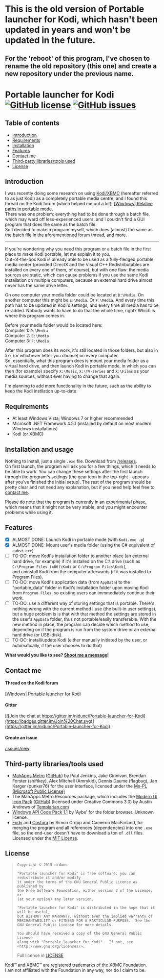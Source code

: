 # This is the old version of Portable launcher for Kodi, which hasn't been updated in years and won't be updated in the future.  
For the 'reboot' of this program, I've chosen to rename the old repository (this one) and create a new repository under the previous name.
---
# Portable launcher for Kodi [![GitHub license](https://img.shields.io/badge/license-GPLv3-blue.svg?style=flat-square)](https://raw.githubusercontent.com/nidunc/Portable-launcher-for-Kodi/master/LICENSE) [![GitHub issues](https://img.shields.io/github/issues/nidunc/Portable-launcher-for-Kodi.svg?style=flat-square)](https://github.com/nidunc/Portable-launcher-for-Kodi/issues)
## Table of contents

- [Introduction](#introduction)
- [Requirements](#requirements)
- [Installation](#installation-and-usage)
- [Features](#features)
- [Contact me](#contact-me)
- [Third-party libraries/tools used](#third-party-librariestools-used)
- [License](#license)

## Introduction
I was recently doing some research on using [Kodi/XBMC](http://kodi.tv) (hereafter referred to as just Kodi)
as a completely portable media centre, and I found this thread on the Kodi forum (which helped me out a lot):
[[Windows] Relative paths in portable mode](http://forum.kodi.tv/showthread.php?tid=94181).  
There was one problem: everything had to be done through a batch file,
which may ward off less-experienced users,
and I couldn't find a GUI program that does the same as the batch file.  
So I decided to make a program myself, which does (almost) the same as the batch file in the aforementioned forum thread, and more.

----------

If you're wondering why you need this program or a batch file in the first place to make Kodi portable,
let me explain it to you.  
Out-of-the-box Kodi is already able to be used as a fully-fledged portable media center (provided DirectX
and the Visual C++ Redistributables are installed on every one of them, of course),
but with one flaw: the media sources are static, which can cause problems if you use the same Kodi installation
on multiple computers, because an external hard drive almost never has the same drive letter.  

On one computer your media folder could be located at `D:\Media`.
On another computer this might be `E:\Media`. Or `F:\Media`. And every time this path has to be updated in
Kodi's settings, and every time all media has to be re-added.
Nobody wants to have to do that the whole time, right? Which is where this program comes in.

Before your media folder would be located here:  
Computer 1: `D:\Media`  
Computer 2: `E:\Media`  
Computer 3: `F:\Media`  

After this program does its work, it's still located in those folders, but also in `X:\` (or whichever letter
you choose) on every computer.  
So, essentially, what this program does is mount your media folder as a virtual hard drive, and then launch
Kodi in portable mode, in which you can then (for example) specify `X:\Music`, `X:\TV-series` and `X:\Films`
as your media sources, without ever having to change that again.

I'm planning to add more functionality in the future, such as the ability to keep the Kodi instllation up-to-date

## Requirements
- At least Windows Vista; Windows 7 or higher recommended
- Microsoft .NET Framework 4.5.1 (installed by default on most modern Windows installations)
- Kodi (or XBMC)

## Installation and usage
Nothing to install, just a single `.exe` file.
Download from [/releases](https://github.com/nidunc/Portable-launcher-for-Kodi/releases).  
On first launch, the program will ask you for a few things, which it needs to be able to work.
You can change these settings after the first launch through the program's settings
(the gear icon in the top-right - appears after you've finished the initial setup). The rest of the program should be pretty clear and not need any explanation, but if you need help feel free to [contact me](#contact-me).

Please do note that the program is currently in an experimental phase, which means that it might not be very stable, and you might encounter problems while using it.

## Features
- [x] ALMOST DONE: Launch Kodi in portable mode (with `Kodi.exe -p`)
- [x] ALMOST DONE: Mount user's media folder (using the C# equivalent of `subst.exe`)
- [ ] TO-DO: move Kodi's installation folder to another place (an external hard drive, for example)
if it's installed on the C:\ drive (such as `C:\Program Files (x86)\Kodi` or `C:\Program Files\Kodi`),  
and uninstall Kodi from the computer afterwards (if it was installed to Program Files).
- [ ] TO-DO: move Kodi's application data (from `AppData`) to the "portable_data" folder in Kodi's installation folder upon moving Kodi from `Program Files`, so existing users can immmediately continue their work.
- [ ] TO-DO: use a different way of storing settings that is portable. There's nothing wrong with the current method I use (the built-in user settings), but a huge problem is is that with that method the settings are stored in the user's `AppData` folder, thus not portable/easily transferable. With the new method in place, the program can decide which method to use, depending on if the program is run from the system drive or an external hard drive (or USB-disk).
- [ ] TO-DO: install/update Kodi (either manually initiated by the user, or automatically, if the user chooses to do that)

**What would you like to see? [Shoot me a message](#contact-me)!**

## Contact me
#### Thread on the Kodi forum
[[Windows] Portable launcher for Kodi](http://forum.kodi.tv/showthread.php?tid=226857)
#### Gitter
[![Join the chat at https://gitter.im/nidunc/Portable-launcher-for-Kodi](https://badges.gitter.im/Join%20Chat.svg)](https://gitter.im/nidunc/Portable-launcher-for-Kodi)
#### Create an issue
[/issues/new](https://github.com/nidunc/Portable-launcher-for-Kodi/issues/new)

## Third-party libraries/tools used
- [MahApps.Metro](http://mahapps.com) ([GitHub](https://github.com/MahApps/MahApps.Metro/))
by Paul Jenkins, Jake Ginnivan, Brendan Forster (shiftkey), Alex Mitchell (Amrykid), Dennis Daume (flagbug),
Jan Karger (punker76) for the user interface, licensed under the
[Ms-PL (Microsoft Public License)](https://msdn.microsoft.com/en-us/library/ff649456.aspx)
- The MahApps.Metro.Resources package, which includes the [Modern UI Icon Pack](http://modernuiicons.com/)
  ([GitHub](https://github.com/Templarian/WindowsIcons)) (licensed under Creative Commons 3.0)
 by Austin Andrews of [Templarian.com](http://templarian.com/)
- [Windows API Code Pack 1.1](https://github.com/aybe/Windows-API-Code-Pack-1.1) by 'Aybe' for the folder browser.
Unknown license.
- [Fody](https://github.com/Fody/Fody) and [Costura](https://github.com/Fody/Costura)
by Simon Cropp and Cameron MacFarland, for merging the program and all references (dependencies)
into one `.exe` file, so the end-user doesn't have to download a ton of `.dll` files.
Licensed under the [MIT License](http://opensource.org/licenses/MIT).

## License
> ```
> Copyright © 2015 nidunc  
>
> "Portable launcher for Kodi" is free software: you can redistribute it and/or modify
> it under the terms of the GNU General Public License as published by
> the Free Software Foundation, either version 3 of the License, or
> (at your option) any later version.
> 
> "Portable launcher for Kodi" is distributed in the hope that it will be useful,
> but WITHOUT ANY WARRANTY; without even the implied warranty of
> MERCHANTABILITY or FITNESS FOR A PARTICULAR PURPOSE.  See the
> GNU General Public License for more details.
> 
> You should have received a copy of the GNU General Public License
> along with "Portable launcher for Kodi".  If not, see <http://www.gnu.org/licenses/>.
> ```
> Full license in [LICENSE](https://raw.githubusercontent.com/nidunc/Portable-launcher-for-Kodi/master/LICENSE)

Kodi™ and XBMC™ are registered trademarks of the XBMC Foundation.  
I am not affiliated with the Foundation in any way, nor do I claim to be.
